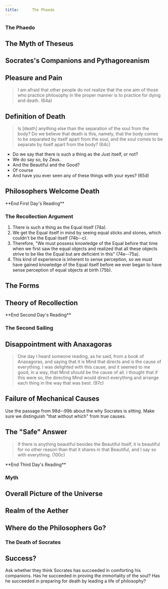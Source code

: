 ```yaml
---
title:      The Phaedo
---
```




<section><!--Begin Intro-->
<section data-background="https://apah.wikispaces.com/file/view/Death%20of%20Socrates.jpg/416390898/672x438/Death%20of%20Socrates.jpg">

# The Phaedo #

</section>
<section>

## The Myth of Theseus ##

</section>
<section>

## Socrates's Companions and Pythagoreanism ##

</section>
<section>

## Pleasure and Pain ##

</section>
<section data-background="https://upload.wikimedia.org/wikipedia/commons/a/a4/Socrates_Louvre.jpg">

> I am afraid that other people do not realize that the one aim of
> those who practice philosophy in the proper manner is to practice
> for dying and death. (64a)

</section>
<section>

## Definition of Death ##

> Is [death] anything else than the separation of the soul from the
> body?  Do we believe that death is this, namely, that the body
> comes to be separated by itself apart from the soul, and the soul
> comes to be separate by itself apart from the body?
> (64c)

</section>
<section>

- Do we say that there is such a thing as the Just itself, or not?
- We do say so, by Zeus.
- And the Beautiful and the Good?
- Of course
- And have you ever seen any of these things with your eyes? (65d)

</section>
<section>

## Philosophers Welcome Death ##

<aside class=notes>
**End First Day's Reading**
</aside>
</section>
</section><!--End Intro-->
<section><!--Begin Recollection Argument-->
<section>

# The Recollection Argument #

</section>
<section>

1.  There is such a thing as the Equal itself (74a).
2.  We get the Equal itself in mind by seeing equal sticks and
    stones, which couldn't be the Equal itself (74b--c).
3.  Therefore, "We must possess knowledge of the Equal before that
    time when we first saw the equal objects and realized that all
    these objects strive to be like the Equal but are deficient in
    this" (74e--75a).
4.  This kind of experience is inherent to sense perception, so we
    must have gained knowledge of the Equal itself before we ever
    began to have sense perception of equal objects at birth (75b).

</section>
<section>

## The Forms ##

</section>
<section>

## Theory of Recollection ##

<aside class=notes>
**End Second Day's Reading**
</aside>
</section>
</section><!--End Recollection Argument-->
<section><!--Begin Second Sailing-->
<section>

# The Second Sailing #

</section>
<section>

## Disappointment with Anaxagoras ##

</section>
<section data-background="http://3.bp.blogspot.com/-d5DU84dAt8Q/UVaZhRcOqsI/AAAAAAAAEUQ/3Csj-tcAfp8/s1600/Quantum-Mind-Power-The-Universal-Mind-Power.jpg">

> One day I heard someone reading, as he said, from a book of
> Anaxagoras, and saying that it is Mind that directs and is the
> cause of everything.  I was delighted with this cause, and it
> seemed to me good, in a way, that Mind should be the cause of
> all.  I thought that if this were so, the directing Mind would
> direct everything and arrange each thing in the way that was
> best.
> (97c)

</section>
<section>

## Failure of Mechanical Causes ##

<aside class=notes>
Use the passage from 98d--99b about the why Socrates is sitting.  Make sure we distinguish "that without which" from true causes.
</aside>
</section>
<section>

## The "Safe" Answer ##

> If there is anything beautiful besides the Beautiful itself, it
> is beautiful for no other reason than that it shares in that
> Beautiful, and I say so with everything.
> (100c)

<aside class=notes>
**End Third Day's Reading**
</aside>
</section>
</section><!--End Second Sailing-->
<section><!--Begin Myth-->
<section>

# Myth #

</section>
<section>

## Overall Picture of the Universe ##

</section>
<section>

## Realm of the Aether ##

</section>
<section>

## Where do the Philosophers Go? ##

</section>
</section><!--End Myth -->
<section><!--Begin Death of Socrates-->
<section>

# The Death of Socrates #

</section>
<section>

## Success? ##

<aside class=notes>
Ask whether they think Socrates has succeeded in comforting his companions.  Has he succeeded in proving the immortality of the soul?  Has he succeeded in preparing for death by leading a life of philosophy?
</aside>
</section>

</section><!--End Death of Socrates-->